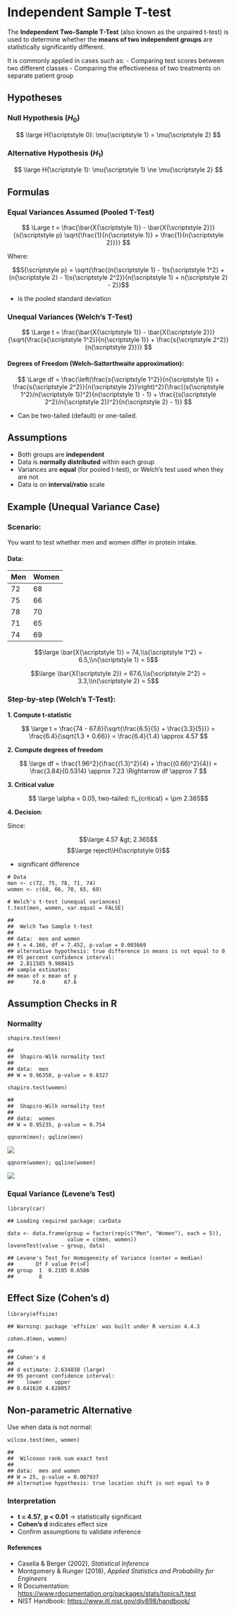 <script type="text/javascript" async
    src="https://polyfill.io/v3/polyfill.min.js?features=es6">
</script>
<script type="text/javascript" async
    src="https://cdnjs.cloudflare.com/ajax/libs/mathjax/3.2.0/es5/tex-mml-chtml.js">
</script>

# Independent Sample T-test

The **Independent Two-Sample T-Test** (also known as the unpaired
t-test) is used to determine whether the **means of two independent
groups** are statistically significantly different.

It is commonly applied in cases such as: - Comparing test scores between
two different classes - Comparing the effectiveness of two treatments on
separate patient group

## Hypotheses

### Null Hypothesis (*H*<sub>0</sub>)

$$
\large H{\scriptstyle 0}: \mu{\scriptstyle 1} = \mu{\scriptstyle 2}
$$

### Alternative Hypothesis (*H*<sub>1</sub>)

$$
\large H{\scriptstyle 1}: \mu{\scriptstyle 1} \ne \mu{\scriptstyle 2}
$$

## Formulas

### Equal Variances Assumed (Pooled T-Test)

$$
\Large t = \frac{\bar{X{\scriptstyle 1}} - \bar{X{\scriptstyle 2}}}{s{\scriptstyle p} \sqrt{\frac{1}{n{\scriptstyle 1}} + \frac{1}{n{\scriptstyle 2}}}}
$$

Where:

$$S{\scriptstyle p} = \sqrt{\frac{(n{\scriptstyle 1} - 1)s{\scriptstyle 1^2} + (n{\scriptstyle 2} - 1)s{\scriptstyle 2^2}}{n{\scriptstyle 1} + n{\scriptstyle 2} - 2}}$$

-   is the pooled standard deviation

### Unequal Variances (Welch’s T-Test)

$$
\Large t = \frac{\bar{X{\scriptstyle 1}} - \bar{X{\scriptstyle 2}}}{\sqrt{\frac{s{\scriptstyle 1^2}}{n{\scriptstyle 1}} + \frac{s{\scriptstyle 2^2}}{n{\scriptstyle 2}}}}
$$

#### Degrees of Freedom (Welch–Satterthwaite approximation):

$$
\Large df = \frac{\left(\frac{s{\scriptstyle 1^2}}{n{\scriptstyle 1}} + \frac{s{\scriptstyle 2^2}}{n{\scriptstyle 2}}\right)^2}{\frac{(s{\scriptstyle 1^2}/n{\scriptstyle 1})^2}{n{\scriptstyle 1} - 1} + \frac{(s{\scriptstyle 2^2}/n{\scriptstyle 2})^2}{n{\scriptstyle 2} - 1}}
$$

-   Can be two-tailed (default) or one-tailed.

## Assumptions

-   Both groups are **independent**
-   Data is **normally distributed** within each group
-   Variances are **equal** (for pooled t-test), or Welch’s test used
    when they are not
-   Data is on **interval/ratio** scale

## Example (Unequal Variance Case)

### Scenario:

You want to test whether men and women differ in protein intake.

#### Data:

<table>
<thead>
<tr class="header">
<th style="text-align: left;">Men</th>
<th style="text-align: left;">Women</th>
</tr>
</thead>
<tbody>
<tr class="odd">
<td style="text-align: left;">72</td>
<td style="text-align: left;">68</td>
</tr>
<tr class="even">
<td style="text-align: left;">75</td>
<td style="text-align: left;">66</td>
</tr>
<tr class="odd">
<td style="text-align: left;">78</td>
<td style="text-align: left;">70</td>
</tr>
<tr class="even">
<td style="text-align: left;">71</td>
<td style="text-align: left;">65</td>
</tr>
<tr class="odd">
<td style="text-align: left;">74</td>
<td style="text-align: left;">69</td>
</tr>
</tbody>
</table>

$$\large \bar{X{\scriptstyle 1}} = 74,\\s{\scriptstyle 1^2} = 6.5,\\n{\scriptstyle 1} = 5$$

$$\large \bar{X{\scriptstyle 2}} = 67.6,\\s{\scriptstyle 2^2} = 3.3,\\n{\scriptstyle 2} = 5$$

### Step-by-step (Welch’s T-Test):

**1. Compute t-statistic**

$$
\large t = \frac{74 - 67.6}{\sqrt{\frac{6.5}{5} + \frac{3.3}{5}}} = \frac{6.4}{\sqrt{1.3 + 0.66}} = \frac{6.4}{1.4} \approx 4.57
$$

**2. Compute degrees of freedom**

$$
\large df = \frac{1.96^2}{\frac{(1.3)^2}{4} + \frac{(0.66)^2}{4}} = \frac{3.84}{0.5314} \approx 7.23 \Rightarrow df \approx 7
$$

**3. Critical value**

$$ \large \alpha = 0.05, two-tailed: t\_{critical} = \pm 2.365$$

**4. Decision**:

Since:

$$\large 4.57 &gt; 2.365$$
$$\large reject\\H{\scriptstyle 0}$$

-   significant difference

<!-- -->

    # Data
    men <- c(72, 75, 78, 71, 74)
    women <- c(68, 66, 70, 65, 69)

    # Welch's t-test (unequal variances)
    t.test(men, women, var.equal = FALSE)

    ## 
    ##  Welch Two Sample t-test
    ## 
    ## data:  men and women
    ## t = 4.166, df = 7.452, p-value = 0.003669
    ## alternative hypothesis: true difference in means is not equal to 0
    ## 95 percent confidence interval:
    ##  2.811585 9.988415
    ## sample estimates:
    ## mean of x mean of y 
    ##      74.0      67.6

## Assumption Checks in R

### Normality

    shapiro.test(men)

    ## 
    ##  Shapiro-Wilk normality test
    ## 
    ## data:  men
    ## W = 0.96358, p-value = 0.8327

    shapiro.test(women)

    ## 
    ##  Shapiro-Wilk normality test
    ## 
    ## data:  women
    ## W = 0.95235, p-value = 0.754

    qqnorm(men); qqline(men)

![](Independent-Sample-Ttest_files/figure-markdown_strict/unnamed-chunk-2-1.png)

    qqnorm(women); qqline(women)

![](Independent-Sample-Ttest_files/figure-markdown_strict/unnamed-chunk-2-2.png)

### Equal Variance (Levene’s Test)

    library(car)

    ## Loading required package: carData

    data <- data.frame(group = factor(rep(c("Men", "Women"), each = 5)),
                       value = c(men, women))
    leveneTest(value ~ group, data)

    ## Levene's Test for Homogeneity of Variance (center = median)
    ##       Df F value Pr(>F)
    ## group  1  0.2105 0.6586
    ##        8

## Effect Size (Cohen’s d)

    library(effsize)

    ## Warning: package 'effsize' was built under R version 4.4.3

    cohen.d(men, women)

    ## 
    ## Cohen's d
    ## 
    ## d estimate: 2.634838 (large)
    ## 95 percent confidence interval:
    ##    lower    upper 
    ## 0.641620 4.628057

## Non-parametric Alternative

Use when data is not normal:

    wilcox.test(men, women)

    ## 
    ##  Wilcoxon rank sum exact test
    ## 
    ## data:  men and women
    ## W = 25, p-value = 0.007937
    ## alternative hypothesis: true location shift is not equal to 0

### Interpretation

-   **t = 4.57**, **p &lt; 0.01** → statistically significant
-   **Cohen’s d** indicates effect size
-   Confirm assumptions to validate inference

#### References

-   Casella & Berger (2002), *Statistical Inference*
-   Montgomery & Runger (2018), *Applied Statistics and Probability for
    Engineers*
-   R Documentation:
    <https://www.rdocumentation.org/packages/stats/topics/t.test>
-   NIST Handbook: <https://www.itl.nist.gov/div898/handbook/>

